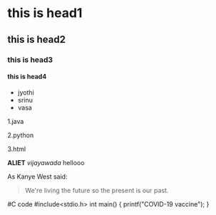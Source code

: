 # this is head1
## this is head2
### this is head3
#### this is head4
* jyothi
* srinu
* vasa

1.java

2.python

3.html

**ALIET**
*vijayawada* hellooo

As Kanye West said:

> We're living the future so
> the present is our past.

#C code
  #include<stdio.h>
  int main()
  {
  printf("COVID-19 vaccine");
  }
